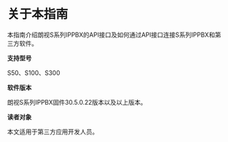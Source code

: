 # 关于本指南

本指南介绍朗视S系列IPPBX的API接口及如何通过API接口连接S系列IPPBX和第三方软件。

**支持型号**

S50、S100、S300

**软件版本**

朗视S系列IPPBX固件30.5.0.22版本以及以上版本。

**读者对象**

本文适用于第三方应用开发人员。

